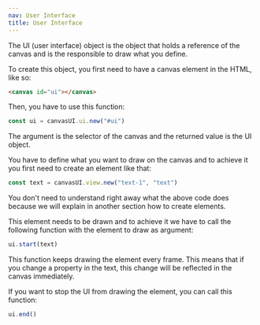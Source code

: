 ```yaml
---
nav: User Interface
title: User Interface
---
```


The UI (user interface) object is the object that holds a reference of the canvas and is the responsible to draw what you define.

To create this object, you first need to have a canvas element in the HTML, like so:

```html
<canvas id="ui"></canvas>
```

Then, you have to use this function:

```javascript
const ui = canvasUI.ui.new("#ui")
```

The argument is the selector of the canvas and the returned value is the UI object.

You have to define what you want to draw on the canvas and to achieve it you first need to create an element like that:

```javascript
const text = canvasUI.view.new("text-1", "text")
```

You don't need to understand right away what the above code does because we will explain in another section how to create elements.

This element needs to be drawn and to achieve it we have to call the following function with the element to draw as argument:

```javascript
ui.start(text)
```

This function keeps drawing the element every frame. This means that if you change a property in the text, this change will be reflected in the canvas immediately.

If you want to stop the UI from drawing the element, you can call this function:

```javascript
ui.end()
```

